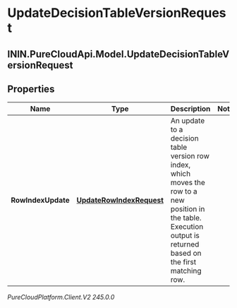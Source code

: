 # UpdateDecisionTableVersionRequest

## ININ.PureCloudApi.Model.UpdateDecisionTableVersionRequest

## Properties

|Name | Type | Description | Notes|
|------------ | ------------- | ------------- | -------------|
| **RowIndexUpdate** | [**UpdateRowIndexRequest**](UpdateRowIndexRequest) | An update to a decision table version row index, which moves the row to a new position in the table. Execution output is returned based on the first matching row. | |



_PureCloudPlatform.Client.V2 245.0.0_
